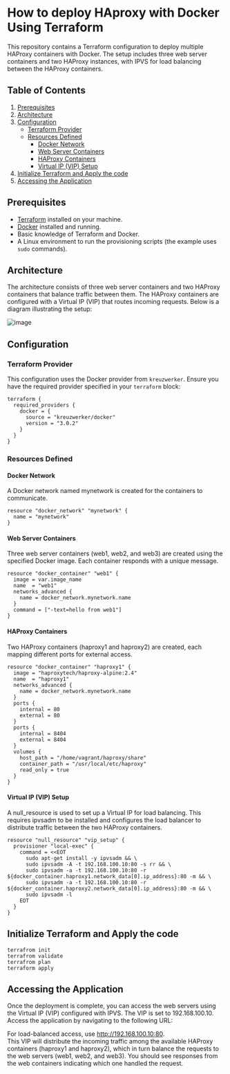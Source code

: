 # How to deploy HAproxy with Docker Using Terraform

This repository contains a Terraform configuration to deploy multiple HAProxy containers with Docker. The setup includes three web server containers and two HAProxy instances, with IPVS for load balancing between the HAProxy containers.

## Table of Contents

1. [Prerequisites](#prerequisites)
2. [Architecture](#architecture)
3. [Configuration](#configuration)
   - [Terraform Provider](#terraform-provider)
   - [Resources Defined](#resources-defined)
     - [Docker Network](#docker-network)
     - [Web Server Containers](#web-server-containers)
     - [HAProxy Containers](#haproxy-containers)
     - [Virtual IP (VIP) Setup](#virtual-ip-vip-setup)
4. [Initialize Terraform and Apply the code](#initialize-terraform-and-apply-the-code)
5. [Accessing the Application](#accessing-the-application)

## Prerequisites

- [Terraform](https://www.terraform.io/downloads.html) installed on your machine.
- [Docker](https://docs.docker.com/get-docker/) installed and running.
- Basic knowledge of Terraform and Docker.
- A Linux environment to run the provisioning scripts (the example uses `sudo` commands).

## Architecture

The architecture consists of three web server containers and two HAProxy containers that balance traffic between them. The HAProxy containers are configured with a Virtual IP (VIP) that routes incoming requests. Below is a diagram illustrating the setup:

![image](https://github.com/user-attachments/assets/7813d852-305a-44f4-9d6e-8a808c01d6b3)


## Configuration

### Terraform Provider

This configuration uses the Docker provider from `kreuzwerker`. Ensure you have the required provider specified in your `terraform` block:

```hcl
terraform {
  required_providers {
    docker = {
      source = "kreuzwerker/docker"
      version = "3.0.2"
    }
  }
}
```

### Resources Defined
#### Docker Network

A Docker network named mynetwork is created for the containers to communicate.
```
resource "docker_network" "mynetwork" {
  name = "mynetwork"
}
```

#### Web Server Containers

Three web server containers (web1, web2, and web3) are created using the specified Docker image. Each container responds with a unique message.
```
resource "docker_container" "web1" {
  image = var.image_name
  name  = "web1"
  networks_advanced {
    name = docker_network.mynetwork.name
  }
  command = ["-text=hello from web1"]
}
```

#### HAProxy Containers

Two HAProxy containers (haproxy1 and haproxy2) are created, each mapping different ports for external access.
```
resource "docker_container" "haproxy1" {
  image = "haproxytech/haproxy-alpine:2.4"
  name  = "haproxy1"
  networks_advanced {
    name = docker_network.mynetwork.name
  }
  ports {
    internal = 80
    external = 80
  }
  ports {
    internal = 8404
    external = 8404
  }
  volumes {
    host_path = "/home/vagrant/haproxy/share"
    container_path = "/usr/local/etc/haproxy"
    read_only = true
  }
}
```

#### Virtual IP (VIP) Setup

A null_resource is used to set up a Virtual IP for load balancing. This requires ipvsadm to be installed and configures the load balancer to distribute traffic between the two HAProxy containers.
```
resource "null_resource" "vip_setup" {
  provisioner "local-exec" {
    command = <<EOT
      sudo apt-get install -y ipvsadm && \
      sudo ipvsadm -A -t 192.168.100.10:80 -s rr && \
      sudo ipvsadm -a -t 192.168.100.10:80 -r ${docker_container.haproxy1.network_data[0].ip_address}:80 -m && \
      sudo ipvsadm -a -t 192.168.100.10:80 -r ${docker_container.haproxy2.network_data[0].ip_address}:80 -m && \
      sudo ipvsadm -l
    EOT
  }
}
```

## Initialize Terraform and Apply the code
```
terrafrom init
terrafrom validate
terrafrom plan
terraform apply
```

## Accessing the Application

Once the deployment is complete, you can access the web servers using the Virtual IP (VIP) configured with IPVS. The VIP is set to 192.168.100.10. Access the application by navigating to the following URL:

For load-balanced access, use http://192.168.100.10:80.  
This VIP will distribute the incoming traffic among the available HAProxy containers (haproxy1 and haproxy2), which in turn balance the requests to the web servers (web1, web2, and web3). You should see responses from the web containers indicating which one handled the request.
